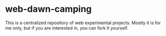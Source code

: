 web-dawn-camping
================

This is a centralized repository of web experimental projects. Mostly it is for me only, but if you are interested in, you can fork it yourself.
